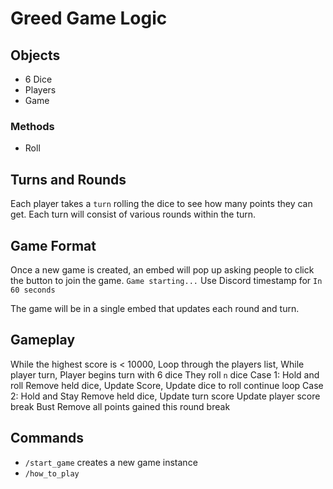 # Greed Game Logic

## Objects
* 6 Dice
* Players
* Game
### Methods
* Roll

## Turns and Rounds
Each player takes a `turn` rolling the dice to see how many points they can get. Each turn will consist of various rounds within the turn. 

## Game Format
Once a new game is created, an embed will pop up asking people to click the button to join the game.
`Game starting...` Use Discord timestamp for `In 60 seconds`

The game will be in a single embed that updates each round and turn.

## Gameplay
While the highest score is < 10000,
    Loop through the players list,
        While player turn,
            Player begins turn with 6 dice
            They roll `n` dice
                Case 1: Hold and roll
                    Remove held dice,
                    Update Score,
                    Update dice to roll
                    continue loop
                Case 2: Hold and Stay
                    Remove held dice,
                    Update turn score
                    Update player score
                    break
                Bust
                    Remove all points gained this round
                    break


## Commands
* `/start_game` creates a new game instance
* `/how_to_play`

